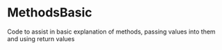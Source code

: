 # MethodsBasic
Code to assist in basic explanation of methods, passing values into them and using return values
